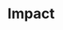 ---
title: Impact
description: Who've we've helped.
layout: page.njk
eleventyNavigation:
  key: Impact
  order: 500
---